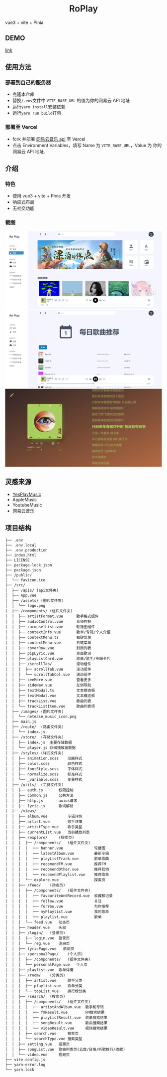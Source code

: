 <h1 align="center" style="font-weight:600;">RoPlay</h1>

vue3 + vite + Pinia

## DEMO

[link](https://ro-play-vue3-69xxynv91-wskkku.vercel.app/#/)

<!-- ## 更新日志 -->

<!-- [更新日志](./docs/changLog.md) -->

## 使用方法

### 部署到自己的服务器

- 克隆本仓库
- 替换`/.env`文件中 `VITE_BASE_URL` 的值为你的网易云 API 地址
- 运行`yarn install`安装依赖
- 运行`yarn run build`打包

### 部署至 Vercel

- fork 并部署 [网易云音乐 api](https://github.com/Binaryify/NeteaseCloudMusicApi) 至 Vercel
- 点击 Environment Variables，填写 Name 为 `VITE_BASE_URL`，Value 为 你的网易云 API 地址.

## 介绍

### 特色

- 使用 vue3 + vite + Pinia 开发
- 响应式布局
- 无社交功能

### 截图

![首页](./images/explore.png)
![歌曲列表](./images/songlist.png)
![歌词](./images/lyric.png)

## 灵感来源

- [YesPlayMusic](https://github.com/qier222/YesPlayMusic)
- AppleMusic
- YoutubeMusic
- 网易云音乐

## 项目结构

```
├── .env
├── .env.local
├── .env.production
├── index.html
├── LICENSE
├── package-lock.json
├── package.json
├── /public/
│  └── favicon.ico
├── /src/
│  ├── /apis/ (api文件夹)
│  ├── App.vue
│  ├── /assets/ (图片文件夹)
│  │  └── logo.png
│  ├── /components/ (组件文件夹)
│  │  ├── artistFormat.vue      歌手格式组件
│  │  ├── audioControl.vue      音频控制
│  │  ├── carouselList.vue      轮播图组件
│  │  ├── contextInfo.vue       歌单/专辑/个人介绍
│  │  ├── contextMenu.ts        右键菜单
│  │  ├── contextMenu.vue       右键菜单
│  │  ├── coverRow.vue          封面列表
│  │  ├── pipLyric.vue          桌面歌词
│  │  ├── playListCard.vue      歌单/歌手/专辑卡片
│  │  ├── /scrollTab/           滚动组件
│  │  │  ├── scrollTab.vue      滚动组件
│  │  │  └── scrollTabCol.vue   滚动组件
│  │  ├── seeMore.vue           查看更多
│  │  ├── sideNav.vue           左侧导航
│  │  ├── textModal.ts          文本模态框
│  │  ├── textModal.vue         文本模态框
│  │  ├── trackList.vue         歌曲列表
│  │  └── trackListItem.vue     歌曲列表项
│  ├── /images/ (图片文件夹)
│  │  └── netease_music_icon.png
│  ├── main.js
│  ├── /route/  (路由文件夹)
│  │  └── index.js
│  ├── /store/  (存储文件夹)
│  │  ├── index.js  主要存储数据
│  │  └── player.js 存储播放器数据
│  ├── /styles/ (样式文件夹)
│  │  ├── animation.scss    动画样式
│  │  ├── color.scss        颜色样式
│  │  ├── fontStyle.scss    字体样式
│  │  ├── normalize.scss    标准样式
│  │  └── _variable.scss    变量样式
│  ├── /utils/  (工具文件夹)
│  │  ├── auth.js       权限控制
│  │  ├── common.js     公共方法
│  │  ├── http.js       axios请求
│  │  ├── lyric.js      歌词解析
│  ├── /views/
│  │  ├── album.vue         专辑详情
│  │  ├── artist.vue        歌手详情
│  │  ├── artistType.vue    歌手类型
│  │  ├── currentList.vue   当前播放列表
│  │  ├── /explore/     (探索页)
│  │  │  ├── /components/   (组件文件夹)
│  │  │  │  ├── banner.vue              轮播图
│  │  │  │  ├── latestAlbum.vue         最新专辑
│  │  │  │  ├── playListTrack.vue       歌单歌曲
│  │  │  │  ├── recomendFM.vue          推荐FM
│  │  │  │  ├── recomendOther.vue       推荐其他
│  │  │  │  └── recomendPlaylist.vue    推荐歌单
│  │  │  └── explore.vue                探索页
│  │  ├── /feed/    (动态页)
│  │  │  ├── /components/   (组件文件夹)
│  │  │  │  ├── favouriteAndRecord.vue  收藏和记录
│  │  │  │  ├── follow.vue              关注
│  │  │  │  ├── forYou.vue              为你推荐
│  │  │  │  ├── myPlaylist.vue          我的歌单
│  │  │  │  └── playlist.vue            歌单
│  │  │  └── feed.vue   动态页
│  │  ├── header.vue    头部
│  │  ├── /login/   (登录页)
│  │  │  ├── login.vue  登录页
│  │  │  └── reg.vue    注册页
│  │  ├── lyricPage.vue   歌词页
│  │  ├── /personalPage/    (个人页)
│  │  │  ├── /components/   (组件文件夹)
│  │  │  └── personalPage.vue   个人页
│  │  ├── playlist.vue  歌单详情
│  │  ├── /room/    (分类页)
│  │  │  ├── artist.vue     歌手分类
│  │  │  ├── playlist.vue   歌单分类
│  │  │  └── topList.vue    排行榜分类
│  │  ├── /search/  (搜索页)
│  │  │  ├── /components/   (组件文件夹)
│  │  │  │  ├── artistAndAlbum.vue  歌手和专辑
│  │  │  │  ├── fmResult.vue        FM搜索结果
│  │  │  │  ├── playListResult.vue  歌单搜索结果
│  │  │  │  ├── songResult.vue      歌曲搜索结果
│  │  │  │  └── videoResult.vue     视频搜索结果
│  │  │  ├── search.vue     搜索页
│  │  │  └── searchType.vue 搜索类型
│  │  ├── setting.vue   设置页
│  │  ├── songList.vue  歌曲列表页(云盘/日推/听歌排行/收藏)
│  │  └── video.vue     视频页
├── vite.config.js
├── yarn-error.log
└── yarn.lock

```
